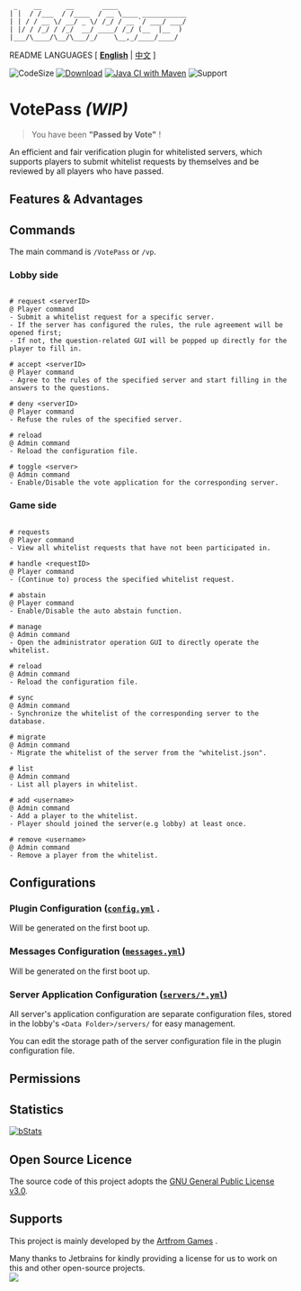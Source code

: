 ```text
 _    __      __       ____                 
| |  / /___  / /____  / __ \____ ___________
| | / / __ \/ __/ _ \/ /_/ / __ `/ ___/ ___/
| |/ / /_/ / /_/  __/ ____/ /_/ (__  |__  ) 
|___/\____/\__/\___/_/    \__,_/____/____/      
```

README LANGUAGES [ [**English**](README.md) | [中文](README_CN.md)  ]

![CodeSize](https://img.shields.io/github/languages/code-size/ArtformGames/VotePass)
[![Download](https://img.shields.io/github/downloads/ArtformGames/VotePass/total)](https://github.com/ArtformGames/VotePass/releases)
[![Java CI with Maven](https://github.com/ArtformGames/VotePass/actions/workflows/maven.yml/badge.svg?branch=master)](https://github.com/ArtformGames/VotePass/actions/workflows/maven.yml)
![Support](https://img.shields.io/badge/Minecraft-Java%201.8--Latest-green)

# **VotePass** _(WIP)_

> You have been **"Passed by Vote"** !

An efficient and fair verification plugin for whitelisted servers,
which supports players to submit whitelist requests by themselves
and be reviewed by all players who have passed.

## Features & Advantages

## Commands

The main command is `/VotePass` or `/vp`.

### Lobby side

```text

# request <serverID>
@ Player command
- Submit a whitelist request for a specific server.
- If the server has configured the rules, the rule agreement will be opened first;
- If not, the question-related GUI will be popped up directly for the player to fill in.

# accept <serverID>
@ Player command
- Agree to the rules of the specified server and start filling in the answers to the questions.

# deny <serverID>
@ Player command
- Refuse the rules of the specified server.

# reload
@ Admin command
- Reload the configuration file.

# toggle <server>
@ Admin command
- Enable/Disable the vote application for the corresponding server.

```

### Game side

```text

# requests
@ Player command
- View all whitelist requests that have not been participated in.

# handle <requestID>
@ Player command
- (Continue to) process the specified whitelist request.

# abstain
@ Player command
- Enable/Disable the auto abstain function.

# manage
@ Admin command
- Open the administrator operation GUI to directly operate the whitelist.

# reload
@ Admin command
- Reload the configuration file.

# sync
@ Admin command
- Synchronize the whitelist of the corresponding server to the database.

# migrate
@ Admin command
- Migrate the whitelist of the server from the "whitelist.json".

# list
@ Admin command
- List all players in whitelist.

# add <username>
@ Admin command
- Add a player to the whitelist.
- Player should joined the server(e.g lobby) at least once.

# remove <username>
@ Admin command
- Remove a player from the whitelist.

```

## Configurations

### Plugin Configuration ([`config.yml`]() .

Will be generated on the first boot up.

### Messages Configuration ([`messages.yml`]())

Will be generated on the first boot up.

### Server Application Configuration ([`servers/*.yml`](lobby/plugin/src/main/resources/servers/survival.yml))

All server's application configuration are separate configuration files,
stored in the lobby's `<Data Folder>/servers/` for easy management.

You can edit the storage path of the server configuration file in the plugin configuration file.

## Permissions

## Statistics

[![bStats](https://bstats.org/signatures/bukkit/VotePass.svg)](https://bstats.org/plugin/bukkit/VotePass/18946)

## Open Source Licence

The source code of this project adopts the [GNU General Public License v3.0](https://opensource.org/licenses/GPL-3.0).

## Supports

This project is mainly developed by the [Artfrom Games](https://github.com/ArtformGames/) .


Many thanks to Jetbrains for kindly providing a license for us to work on this and other open-source projects.  
[![](https://resources.jetbrains.com/storage/products/company/brand/logos/jb_beam.svg)](https://www.jetbrains.com/?from=https://github.com/ArtformGames/VotePass)

